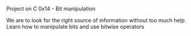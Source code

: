 Project on C 0x14 - Bit manipulation

We are to look for the right source of information without too much help
Learn how to manipulate bits and use bitwise operators

